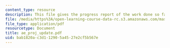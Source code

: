 ```yaml
---
content_type: resource
description: This file gives the progress report of the work done so far on the project.
file: /media/https%3A/open-learning-course-data-rc.s3.amazonaws.com/mas-961-ambient-intelligence-spring-2005/bab1820ac3d112905a4527e2cf5b567e_ae_proj_update.pdf
file_type: application/pdf
resourcetype: Document
title: ae_proj_update.pdf
uid: bab1820a-c3d1-1290-5a45-27e2cf5b567e
---
```

